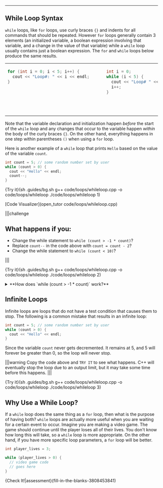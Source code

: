 ---

## While Loop Syntax
`while` loops, like `for` loops, use curly braces `{}` and indents for all commands that should be repeated. However `for` loops generally contain 3 elements (an initialized variable, a boolean expression involving that variable, and a change in the value of that variable) while a `while` loop usually contains just a boolean expression. The `for` and `while` loops below produce the same results.

<table>
<tr>
<td>
<div style="width:310px; height:150px">

```c++
for (int i = 0; i < 5; i++) {
  cout << "Loop#: " << i << endl;
}
```

</div>
</td>
<td>
<div style="width:310px; height:150px">
          
```c++
int i = 0;
while (i < 5) {
  cout << "Loop# " << i << endl;
  i++;
}
```

</div>
</td>
</tr>
</table>

Note that the variable declaration and initialization happen *before* the start of the `while` loop and any changes that occur to the variable happen *within* the body of the curly braces `{}`. On the other hand, everything happens in one step within parentheses `()` when using a `for` loop.

Here is another example of a `while` loop that prints `Hello` based on the value of the variable `count`.

```c++
int count = 5; // some random number set by user
while (count > 0) {
  cout << "Hello" << endl;
  count--;
}
```

{Try it}(sh .guides/bg.sh g++ code/loops/whileloop.cpp -o code/loops/whileloop ./code/loops/whileloop 1)

[Code Visualizer](open_tutor code/loops/whileloop.cpp)

|||challenge
## What happens if you:
* Change the while statement to `while (count > -1 * count)`?
* Replace `count--` in the code above with `count = count - 2`?
* Change the while statement to `while (count < 10)`?

|||

{Try it}(sh .guides/bg.sh g++ code/loops/whileloop.cpp -o code/loops/whileloop ./code/loops/whileloop 2)

<details><summary>**How does `while (count > -1 * count)` work?**</summary>To understand how the loop works, it's best to substitute values in for the variable `count`. In the first iteration, we have `while (5 > -1 * 5)`, this statement is true so the print command is executed. Since `count` gets decremented by 1 with each iteration, the `while` loop condition changes slightly every time like as follow: <ul style="margin-left: 20px"><li>`while (4 > -1 * 4)`</li><li>`while (3 > -1 * 3)`</li><li>`while (2 > -1 * 2)`</li><li>`while (1 > -1 * 1)`</li></ul>Once the condition gets to `while (0 > -1 * 0)`, it no longer holds true and the while loop ends. The result is 5 `Hello`s being printed to the screen.</details>

## Infinite Loops
Infinite loops are loops that do not have a test condition that causes them to stop. The following is a common mistake that results in an infinite loop:

```c++
int count = 5; // some random number set by user
while (count > 0) {
  cout << "Hello" << endl;
}
```

Since the variable `count` never gets decremented. It remains at 5, and 5 will forever be greater than 0, so the loop will never stop.

|||warning
Copy the code above and `TRY IT` to see what happens. C++ will eventually stop the loop due to an output limit, but it may take some time before this happens. 
|||

{Try it}(sh .guides/bg.sh g++ code/loops/whileloop.cpp -o code/loops/whileloop ./code/loops/whileloop 3)

## Why Use a While Loop?
If a `while` loop does the same thing as a `for` loop, then what is the purpose of having both? `while` loops are actually more useful when you are waiting for a certain event to occur. Imagine you are making a video game. The game should continue until the player loses all of their lives. You don't know how long this will take, so a `while` loop is more appropriate. On the other hand, if you have more specific loop parameters, a `for` loop will be better.

```c++
int player_lives = 3;

while (player_lives > 0) {
  // video game code
  // goes here
}
```

{Check It!|assessment}(fill-in-the-blanks-3808453841)
